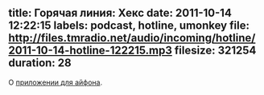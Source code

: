 title: Горячая линия: Хекс
date: 2011-10-14 12:22:15
labels: podcast, hotline, umonkey
file: http://files.tmradio.net/audio/incoming/hotline/2011-10-14-hotline-122215.mp3
filesize: 321254
duration: 28
---
О [приложении для айфона](http://iphone.tmradio.net/).
